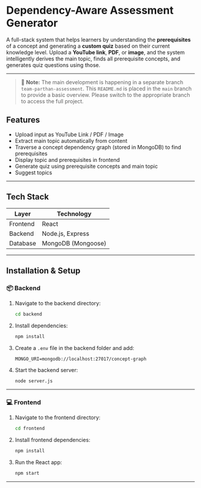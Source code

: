 #  Dependency-Aware Assessment Generator

A full-stack system that helps learners by understanding the **prerequisites** of a concept and generating a **custom quiz** based on their current knowledge level. Upload a **YouTube link**, **PDF**, or **image**, and the system intelligently derives the main topic, finds all prerequisite concepts, and generates quiz questions using those.

---

> 📌 **Note:** The main development is happening in a separate branch `team-parthan-assessment`. This `README.md` is placed in the `main` branch to provide a basic overview. Please switch to the appropriate branch to access the full project.


##  Features

-  Upload input as YouTube Link / PDF / Image  
-  Extract main topic automatically from content  
-  Traverse a concept dependency graph (stored in MongoDB) to find prerequisites  
-  Display topic and prerequisites in frontend  
-  Generate quiz using prerequisite concepts and main topic  
-  Suggest topics  

---

##  Tech Stack

| Layer      | Technology               |
|------------|---------------------------|
| Frontend   | React                     |
| Backend    | Node.js, Express          |
| Database   | MongoDB (Mongoose)        |


---


##  Installation & Setup

### 📦 Backend

1. Navigate to the backend directory:
   ```bash
   cd backend
   ```

2. Install dependencies:
   ```bash
   npm install
   ```

3. Create a `.env` file in the backend folder and add:
   ```env
   MONGO_URI=mongodb://localhost:27017/concept-graph
   ```

4. Start the backend server:
   ```bash
   node server.js
   ```

---

### 💻 Frontend

1. Navigate to the frontend directory:
   ```bash
   cd frontend
   ```

2. Install frontend dependencies:
   ```bash
   npm install
   ```

3. Run the React app:
   ```bash
   npm start
   ```

---